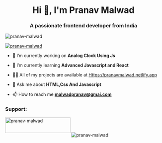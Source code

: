 <h1 align="center">Hi 👋, I'm Pranav Malwad</h1>
<h3 align="center">A passionate frontend developer from India</h3>

<p align="left"> <img src="https://komarev.com/ghpvc/?username=pranav-malwad&label=Profile%20views&color=0e75b6&style=flat" alt="pranav-malwad" /> </p>

<p align="left"> <a href="https://github.com/ryo-ma/github-profile-trophy"><img src="https://github-profile-trophy.vercel.app/?username=pranav-malwad" alt="pranav-malwad" /></a> </p>

- 🔭 I’m currently working on **Analog Clock Using Js**

- 🌱 I’m currently learning **Advanced Javascript and React**

- 👨‍💻 All of my projects are available at [Https://pranavmalwad.netlify.app](Https://pranavmalwad.netlify.app)

- 💬 Ask me about **HTML,Css And Javascript**

- 📫 How to reach me **malwadpranav@gmai.com**


<h3 align="left">Support:</h3>
<p><a href="https://www.buymeacoffee.com/malwadpranav"> <img align="left" src="https://cdn.buymeacoffee.com/buttons/v2/default-yellow.png" height="50" width="210" alt="pranav-malwad" /></a></p><br><br>

<p><img align="left" src="https://github-readme-stats.vercel.app/api/top-langs?username=pranav-malwad&show_icons=true&locale=en&layout=compact" alt="pranav-malwad" /></p>


